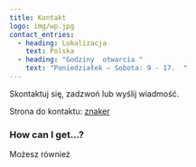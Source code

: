 ```yaml
---
title: Kontakt
logo: img/wp.jpg
contact_entries:
  - heading: Lokalizacja
    text: Polska
  - heading: "Godziny  otwarcia "
    text: "Poniedziałek – Sobota: 9 - 17.  "
---
```

Skontaktuj się, zadzwoń lub wyślij wiadmość.

Strona do kontaktu: [znaker](https://znakerstudio.github.io/)

<h3 class="f4 b lh-title mb2">How can I get…?</h3>

Możesz również